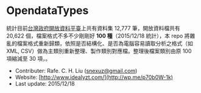# OpendataTypes
統計目前<a href="http://data.gov.tw/data_list" target="_blank">台灣政府開放資料平臺</a>上共有資料集 12,777 筆，開放資料檔共有 20,622 個，檔案格式不多不少剛剛好 <strong>100 種</strong>（2015/12/18 統計），本 repo 將雜亂的檔案格式重新歸類，依照是否結構化、是否為電腦容易讀取分析之格式（如 XML, CSV）做為主類別重新整理、製作類別對應檔。整理後檔案類別由原 100 項縮減至 30 項，。

- Contributer: Rafe. C. H. Liu (snexuz@gmail.com)
- Website: [http://www.idealyzt.com/](http://wp.me/p70b0W-1k)
- Last update: 2015/12/18



